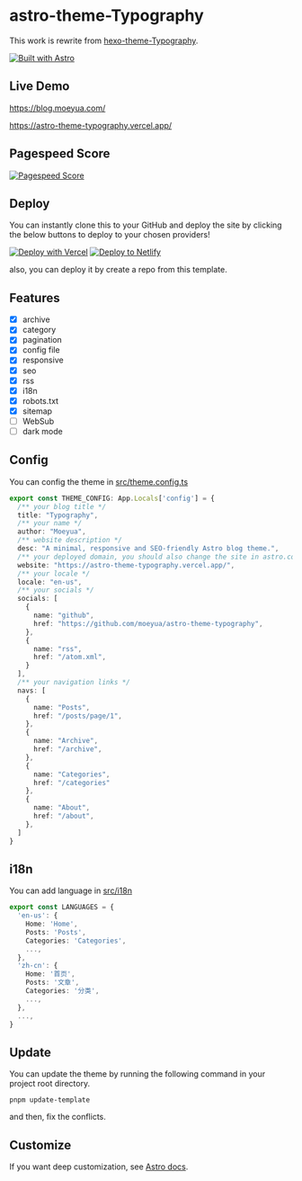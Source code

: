 # astro-theme-Typography

This work is rewrite from [hexo-theme-Typography](https://github.com/sumimakito/hexo-theme-typography).

[![Built with Astro](https://astro.badg.es/v2/built-with-astro/small.svg)](https://astro.build)

## Live Demo
https://blog.moeyua.com/

https://astro-theme-typography.vercel.app/

## Pagespeed Score

[![Pagespeed Score](https://github.com/moeyua/astro-theme-typography/assets/45156493/2272f576-d6ff-49ef-a294-5c2acf365907)](https://pagespeed.web.dev/analysis/https-astro-theme-typography-vercel-app/j34nq9tx0s?form_factor=desktop)

## Deploy

You can instantly clone this to your GitHub and deploy the site by clicking the below buttons to deploy to your chosen providers!

[![Deploy with Vercel](https://vercel.com/button)](https://vercel.com/new/clone?repository-url=https%3A%2F%2Fgithub.com%2Fmoeyua%2Fastro-theme-typography)
[![Deploy to Netlify](https://www.netlify.com/img/deploy/button.svg)](https://app.netlify.com/start/deploy?repository=https%3A%2F%2Fgithub.com%2Fmoeyua%2Fastro-theme-typography)

also, you can deploy it by create a repo from this template.

## Features
- [x] archive
- [x] category
- [x] pagination
- [x] config file
- [x] responsive
- [x] seo
- [x] rss
- [x] i18n
- [x] robots.txt
- [x] sitemap
- [ ] WebSub
- [ ] dark mode

## Config
You can config the theme in [src/theme.config.ts](src/theme.config.ts)

```ts
export const THEME_CONFIG: App.Locals['config'] = {
  /** your blog title */
  title: "Typography",
  /** your name */
  author: "Moeyua",
  /** website description */
  desc: "A minimal, responsive and SEO-friendly Astro blog theme.",
  /** your deployed domain, you should also change the site in astro.config.ts */
  website: "https://astro-theme-typography.vercel.app/",
  /** your locale */
  locale: "en-us",
  /** your socials */
  socials: [
    {
      name: "github",
      href: "https://github.com/moeyua/astro-theme-typography",
    },
    {
      name: "rss",
      href: "/atom.xml",
    }
  ],
  /** your navigation links */
  navs: [
    {
      name: "Posts",
      href: "/posts/page/1",
    },
    {
      name: "Archive",
      href: "/archive",
    },
    {
      name: "Categories",
      href: "/categories"
    },
    {
      name: "About",
      href: "/about",
    },
  ]
}

```

## i18n
You can add language in [src/i18n](src/i18n.ts)

```ts
export const LANGUAGES = {
  'en-us': {
    Home: 'Home',
    Posts: 'Posts',
    Categories: 'Categories',
    ...,
  },
  'zh-cn': {
    Home: '首页',
    Posts: '文章',
    Categories: '分类',
    ...,
  },
  ...,
}
```

## Update
You can update the theme by running the following command in your project root directory.

```shell
pnpm update-template
```

and then, fix the conflicts.

## Customize

If you want deep customization, see [Astro docs](https://docs.astro.build/).

